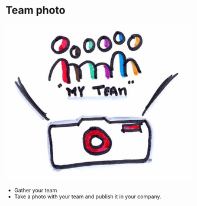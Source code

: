 # Team photo
![Team photo](photos/Team_Photo.png)  
* Gather your team
* Take a photo with your team and publish it in your company.